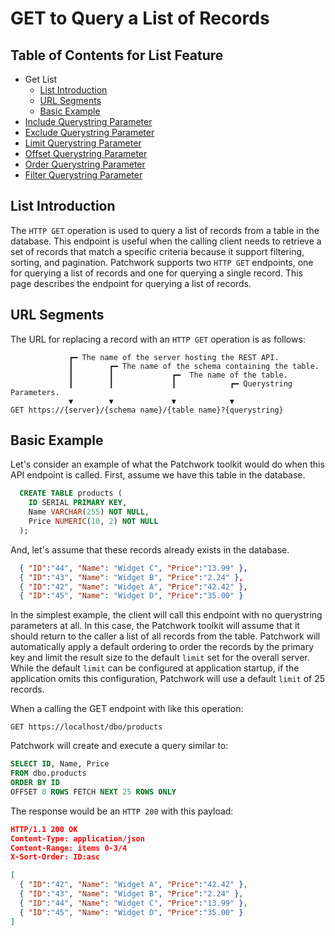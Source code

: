 # GET to Query a List of Records

## Table of Contents for List Feature

- Get List
  - [List Introduction](#intro)
  - [URL Segments](#url-segments)
  - [Basic Example](#basic-example)
- [Include Querystring Parameter](./Get-List-Include.md)
- [Exclude Querystring Parameter](./Get-List-Exclude.md)
- [Limit Querystring Parameter](./Get-List-Limit.md)
- [Offset Querystring Parameter](./Get-List-Offset.md)
- [Order Querystring Parameter](./Get-List-Order.md)
- [Filter Querystring Parameter](./Get-List-Filter.md)

## List Introduction
<a id="intro"></a>The `HTTP GET` operation is used to query a list of records from a table in the database. This endpoint is useful when the calling client needs to retrieve a set of records that match a specific criteria because it support filtering, sorting, and pagination. Patchwork supports two `HTTP GET` endpoints, one for querying a list of records and one for querying a single record. This page describes the endpoint for querying a list of records.

## URL Segments <a id="url-segments"></a>

The URL for replacing a record with an `HTTP GET` operation is as follows:

```
             ┏━ The name of the server hosting the REST API.
             ┃        ┏━ The name of the schema containing the table.
             ┃        ┃             ┏━  The name of the table.
             ┃        ┃             ┃            ┏━ Querystring Parameters.
             ▼        ▼             ▼            ▼
GET https://{server}/{schema name}/{table name}?{querystring}
```


## Basic Example <a id="basic-example"></a>

Let's consider an example of what the Patchwork toolkit would do when this API endpoint is called. First, assume we have this table in the database.

```sql
  CREATE TABLE products (
    ID SERIAL PRIMARY KEY,
    Name VARCHAR(255) NOT NULL,
    Price NUMERIC(10, 2) NOT NULL
  );  
```

And, let's assume that these records already exists in the database.

```json
  { "ID":"44", "Name": "Widget C", "Price":"13.99" },
  { "ID":"43", "Name": "Widget B", "Price":"2.24" },
  { "ID":"42", "Name": "Widget A", "Price":"42.42" },
  { "ID":"45", "Name": "Widget D", "Price":"35.00" }
```

In the simplest example, the client will call this endpoint with no querystring parameters at all. In this case, the
Patchwork toolkit will assume that it should return to the caller a list of all records from the table. Patchwork will
automatically apply a default ordering to order the records by the primary key and limit the result size to the default
`limit` set for the overall server. While the default `limit` can be configured at application startup, if the application omits this configuration, Patchwork will use a default `limit` of 25 records.

When a calling the GET endpoint with like this operation:

```http
GET https://localhost/dbo/products
```

Patchwork will create and execute a query similar to:

```sql
SELECT ID, Name, Price 
FROM dbo.products 
ORDER BY ID
OFFSET 0 ROWS FETCH NEXT 25 ROWS ONLY
```

The response would be an `HTTP 200` with this payload:

```json
HTTP/1.1 200 OK
Content-Type: application/json
Content-Range: items 0-3/4
X-Sort-Order: ID:asc

[
  { "ID":"42", "Name": "Widget A", "Price":"42.42" },
  { "ID":"43", "Name": "Widget B", "Price":"2.24" },
  { "ID":"44", "Name": "Widget C", "Price":"13.99" },
  { "ID":"45", "Name": "Widget D", "Price":"35.00" }
]
```
